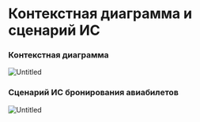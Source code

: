# Контекстная диаграмма и сценарий ИС

### Контекстная диаграмма

![Untitled](%D0%9A%D1%83%D1%80%D1%81%D0%BE%D0%B2%D0%BE%D0%B8%CC%86%20%D0%BF%D1%80%D0%BE%D0%B5%D0%BA%D1%82%20%D0%98%D0%A1%20%D0%B1%D1%80%D0%BE%D0%BD%D0%B8%D1%80%D0%BE%D0%B2%D0%B0%D0%BD%D0%B8%D1%8F%20%D0%B0%D0%B2%D0%B8%D0%B0%D0%B1%D0%B8%D0%BB%D0%B5%D1%82%D0%BE%D0%B2%200889de6c4a304239850b39295292ae5e/Untitled%202.png)

### Сценарий ИС бронирования авиабилетов

![Untitled](%D0%9A%D0%BE%D0%BD%D1%82%D0%B5%D0%BA%D1%81%D1%82%D0%BD%D0%B0%D1%8F%20%D0%B4%D0%B8%D0%B0%D0%B3%D1%80%D0%B0%D0%BC%D0%BC%D0%B0%20%D0%B8%20%D1%81%D1%86%D0%B5%D0%BD%D0%B0%D1%80%D0%B8%D0%B8%CC%86%20%D0%98%D0%A1%20eb780bf8d608444ba10861bb528f84c5/Untitled.png)